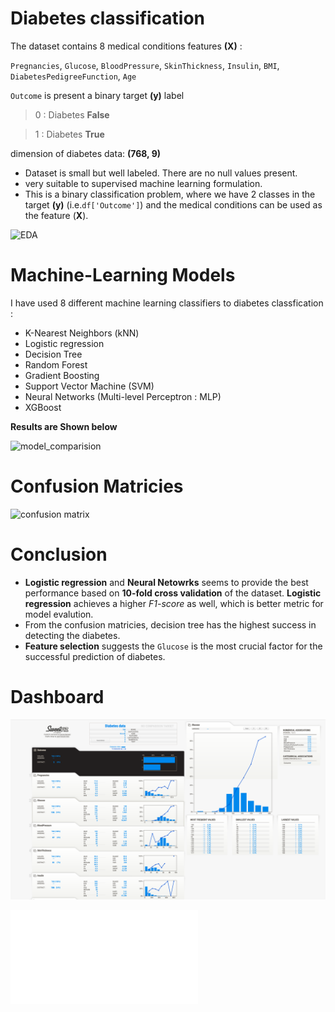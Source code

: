 # Diabetes classification 

The dataset contains 8 medical conditions features **(X)** : 

`Pregnancies`, `Glucose`, `BloodPressure`, `SkinThickness`, `Insulin`,
       `BMI`, `DiabetesPedigreeFunction`, `Age`

`Outcome` is present a binary target **(y)** label 

>0 : Diabetes **False**

>1 : Diabetes **True**

dimension of diabetes data: **(768, 9)**
 * Dataset is small but well labeled. There are no null values present.
 * very suitable to supervised machine learning formulation.
 * This is a binary classification problem, where we have 2 classes in the target **(y)** (i.e.`df['Outcome']`) and the medical conditions can be used as the feature (**X**).
 
  ![EDA](./picture/EDA.png)
 
 # Machine-Learning Models
 
 I have used 8 different machine learning classifiers to diabetes classfication : 
 * K-Nearest Neighbors (kNN)
 * Logistic regression 
 * Decision Tree
 * Random Forest
 * Gradient Boosting
 * Support Vector Machine (SVM)
 * Neural Networks (Multi-level Perceptron : MLP)
 * XGBoost
 
 **Results are Shown below** 
 
  ![model_comparision](./picture/model_comparision_feature_importance.png)
  
# Confusion Matricies
  
   ![confusion matrix](./picture/combined_confusion_matrix.png)
   
   # Conclusion 
   
   * **Logistic regression** and **Neural Netowrks** seems to provide the best performance based on **10-fold cross validation** of the dataset. **Logistic regression** achieves a higher *F1-score* as well, which is better metric for model evalution.
* From the confusion matricies, decision tree has the highest success in detecting the diabetes.
* **Feature selection** suggests the `Glucose` is the most crucial factor for the successful prediction of diabetes. 

 # Dashboard
 
 ![Screenshot of the dashboard](./dashboard/Dashboard.png)
 
  ![Click to download ](./dashboard/diabetes-dashboard.html)
 
